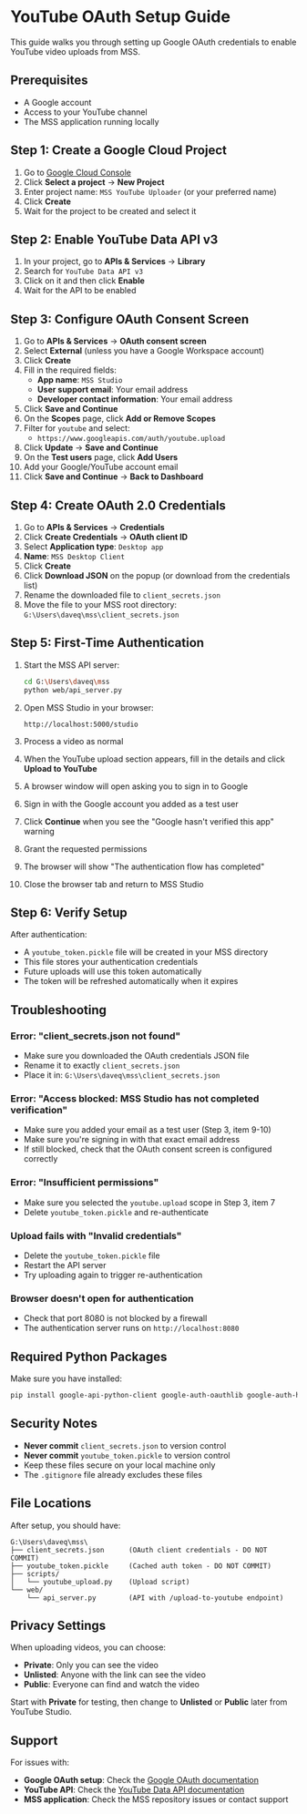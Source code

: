 # YouTube OAuth Setup Guide

This guide walks you through setting up Google OAuth credentials to enable YouTube video uploads from MSS.

## Prerequisites

- A Google account
- Access to your YouTube channel
- The MSS application running locally

## Step 1: Create a Google Cloud Project

1. Go to [Google Cloud Console](https://console.cloud.google.com/)
2. Click **Select a project** → **New Project**
3. Enter project name: `MSS YouTube Uploader` (or your preferred name)
4. Click **Create**
5. Wait for the project to be created and select it

## Step 2: Enable YouTube Data API v3

1. In your project, go to **APIs & Services** → **Library**
2. Search for `YouTube Data API v3`
3. Click on it and then click **Enable**
4. Wait for the API to be enabled

## Step 3: Configure OAuth Consent Screen

1. Go to **APIs & Services** → **OAuth consent screen**
2. Select **External** (unless you have a Google Workspace account)
3. Click **Create**
4. Fill in the required fields:
   - **App name**: `MSS Studio`
   - **User support email**: Your email address
   - **Developer contact information**: Your email address
5. Click **Save and Continue**
6. On the **Scopes** page, click **Add or Remove Scopes**
7. Filter for `youtube` and select:
   - `https://www.googleapis.com/auth/youtube.upload`
8. Click **Update** → **Save and Continue**
9. On the **Test users** page, click **Add Users**
10. Add your Google/YouTube account email
11. Click **Save and Continue** → **Back to Dashboard**

## Step 4: Create OAuth 2.0 Credentials

1. Go to **APIs & Services** → **Credentials**
2. Click **Create Credentials** → **OAuth client ID**
3. Select **Application type**: `Desktop app`
4. **Name**: `MSS Desktop Client`
5. Click **Create**
6. Click **Download JSON** on the popup (or download from the credentials list)
7. Rename the downloaded file to `client_secrets.json`
8. Move the file to your MSS root directory: `G:\Users\daveq\mss\client_secrets.json`

## Step 5: First-Time Authentication

1. Start the MSS API server:
   ```bash
   cd G:\Users\daveq\mss
   python web/api_server.py
   ```

2. Open MSS Studio in your browser:
   ```
   http://localhost:5000/studio
   ```

3. Process a video as normal
4. When the YouTube upload section appears, fill in the details and click **Upload to YouTube**
5. A browser window will open asking you to sign in to Google
6. Sign in with the Google account you added as a test user
7. Click **Continue** when you see the "Google hasn't verified this app" warning
8. Grant the requested permissions
9. The browser will show "The authentication flow has completed"
10. Close the browser tab and return to MSS Studio

## Step 6: Verify Setup

After authentication:
- A `youtube_token.pickle` file will be created in your MSS directory
- This file stores your authentication credentials
- Future uploads will use this token automatically
- The token will be refreshed automatically when it expires

## Troubleshooting

### Error: "client_secrets.json not found"
- Make sure you downloaded the OAuth credentials JSON file
- Rename it to exactly `client_secrets.json`
- Place it in: `G:\Users\daveq\mss\client_secrets.json`

### Error: "Access blocked: MSS Studio has not completed verification"
- Make sure you added your email as a test user (Step 3, item 9-10)
- Make sure you're signing in with that exact email address
- If still blocked, check that the OAuth consent screen is configured correctly

### Error: "Insufficient permissions"
- Make sure you selected the `youtube.upload` scope in Step 3, item 7
- Delete `youtube_token.pickle` and re-authenticate

### Upload fails with "Invalid credentials"
- Delete the `youtube_token.pickle` file
- Restart the API server
- Try uploading again to trigger re-authentication

### Browser doesn't open for authentication
- Check that port 8080 is not blocked by a firewall
- The authentication server runs on `http://localhost:8080`

## Required Python Packages

Make sure you have installed:
```bash
pip install google-api-python-client google-auth-oauthlib google-auth-httplib2
```

## Security Notes

- **Never commit** `client_secrets.json` to version control
- **Never commit** `youtube_token.pickle` to version control
- Keep these files secure on your local machine only
- The `.gitignore` file already excludes these files

## File Locations

After setup, you should have:
```
G:\Users\daveq\mss\
├── client_secrets.json      (OAuth client credentials - DO NOT COMMIT)
├── youtube_token.pickle     (Cached auth token - DO NOT COMMIT)
├── scripts/
│   └── youtube_upload.py    (Upload script)
└── web/
    └── api_server.py        (API with /upload-to-youtube endpoint)
```

## Privacy Settings

When uploading videos, you can choose:
- **Private**: Only you can see the video
- **Unlisted**: Anyone with the link can see the video
- **Public**: Everyone can find and watch the video

Start with **Private** for testing, then change to **Unlisted** or **Public** later from YouTube Studio.

## Support

For issues with:
- **Google OAuth setup**: Check the [Google OAuth documentation](https://developers.google.com/youtube/v3/guides/authentication)
- **YouTube API**: Check the [YouTube Data API documentation](https://developers.google.com/youtube/v3)
- **MSS application**: Check the MSS repository issues or contact support
